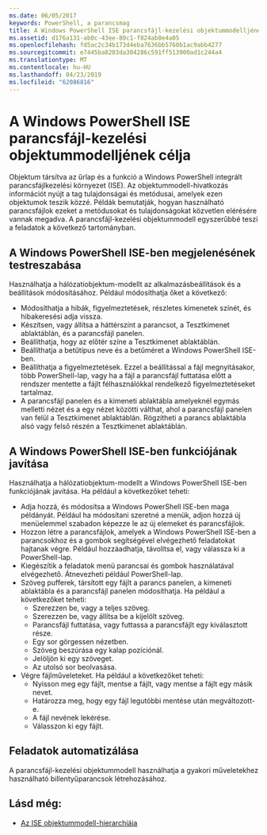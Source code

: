 ```yaml
---
ms.date: 06/05/2017
keywords: PowerShell, a parancsmag
title: A Windows PowerShell ISE parancsfájl-kezelési objektummodelljének célja
ms.assetid: d176a131-ab0c-43ee-80c1-f824ab8e4a05
ms.openlocfilehash: fd5ac2c34b173d4eba7636bb5760b1ac9abb4277
ms.sourcegitcommit: e7445ba8203da304286c591ff513900ad1c244a4
ms.translationtype: MT
ms.contentlocale: hu-HU
ms.lasthandoff: 04/23/2019
ms.locfileid: "62086816"
---
```

# <a name="purpose-of-the-windows-powershell-ise-scripting-object-model"></a>A Windows PowerShell ISE parancsfájl-kezelési objektummodelljének célja

Objektum társítva az űrlap és a funkció a Windows PowerShell integrált parancsfájlkezelési környezet (ISE). Az objektummodell-hivatkozás információt nyújt a tag tulajdonságai és metódusai, amelyek ezen objektumok teszik közzé. Példák bemutatják, hogyan használható parancsfájlok ezeket a metódusokat és tulajdonságokat közvetlen elérésére vannak megadva. A parancsfájl-kezelési objektummodell egyszerűbbé teszi a feladatok a következő tartományban.

## <a name="customizing-the-appearance-of-windows-powershell-ise"></a>A Windows PowerShell ISE-ben megjelenésének testreszabása

Használhatja a hálózatiobjektum-modellt az alkalmazásbeállítások és a beállítások módosításához. Például módosíthatja őket a következő:

- Módosíthatja a hibák, figyelmeztetések, részletes kimenetek színét, és hibakeresési adja vissza.
- Készítsen, vagy állítsa a háttérszínt a parancsot, a Tesztkimenet ablaktáblán, és a parancsfájl panelen.
- Beállíthatja, hogy az előtér színe a Tesztkimenet ablaktáblán.
- Beállíthatja a betűtípus neve és a betűméret a Windows PowerShell ISE-ben.
- Beállíthatja a figyelmeztetések. Ezzel a beállítással a fájl megnyitásakor, több PowerShell-lap, vagy ha a fájl a parancsfájl futtatása előtt a rendszer mentette a fájlt félhasználókkal rendelkező figyelmeztetéseket tartalmaz.
- A parancsfájl panelen és a kimeneti ablaktábla amelyeknél egymás melletti nézet és a egy nézet közötti válthat, ahol a parancsfájl panelen van felül a Tesztkimenet ablaktáblán. Rögzítheti a parancs ablaktábla alsó vagy felső részén a Tesztkimenet ablaktáblán.

## <a name="enhancing-the-functionality-of-windows-powershell-ise"></a>A Windows PowerShell ISE-ben funkciójának javítása

Használhatja a hálózatiobjektum-modellt a Windows PowerShell ISE-ben funkciójának javítása. Ha például a következőket teheti:

- Adja hozzá, és módosítsa a Windows PowerShell ISE-ben maga példányát. Például ha módosítani szeretné a menük, adjon hozzá új menüelemmel szabadon képezze le az új elemeket és parancsfájlok.
- Hozzon létre a parancsfájlok, amelyek a Windows PowerShell ISE-ben a parancsokhoz és a gombok segítségével elvégezhető feladatokat hajtanak végre. Például hozzáadhatja, távolítsa el, vagy válassza ki a PowerShell-lap.
- Kiegészítik a feladatok menü parancsai és gombok használatával elvégezhető. Átnevezheti például PowerShell-lap.
- Szöveg pufferek, társított egy fájlt a parancs panelen, a kimeneti ablaktábla és a parancsfájl panelen módosíthatja. Ha például a következőket teheti:
  - Szerezzen be, vagy a teljes szöveg.
  - Szerezzen be, vagy állítsa be a kijelölt szöveg.
  - Parancsfájl futtatása, vagy futtassa a parancsfájlt egy kiválasztott része.
  - Egy sor görgessen nézetben.
  - Szöveg beszúrása egy kalap pozíciónál.
  - Jelöljön ki egy szöveget.
  - Az utolsó sor beolvasása.
- Végre fájlműveleteket. Ha például a következőket teheti:
  - Nyisson meg egy fájlt, mentse a fájlt, vagy mentse a fájlt egy másik nevet.
  - Határozza meg, hogy egy fájl legutóbbi mentése után megváltozott-e.
  - A fájl nevének lekérése.
  - Válasszon ki egy fájlt.

## <a name="automating-tasks"></a>Feladatok automatizálása

A parancsfájl-kezelési objektummodell használhatja a gyakori műveletekhez használható billentyűparancsok létrehozásához.

## <a name="see-also"></a>Lásd még:

- [Az ISE objektummodell-hierarchiája](The-ISE-Object-Model-Hierarchy.md)